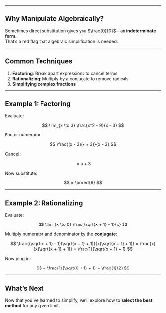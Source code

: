 
---

## Why Manipulate Algebraically?

Sometimes direct substitution gives you $\frac{0}{0}$—an **indeterminate form**.  
That’s a red flag that algebraic simplification is needed.

---

## Common Techniques

1. **Factoring**: Break apart expressions to cancel terms
2. **Rationalizing**: Multiply by a conjugate to remove radicals
3. **Simplifying complex fractions**

---

## Example 1: Factoring

Evaluate:

$$
\lim_{x \to 3} \frac{x^2 - 9}{x - 3}
$$

Factor numerator:

$$
\frac{(x - 3)(x + 3)}{x - 3}
$$

Cancel:

$$
= x + 3
$$

Now substitute:

$$
= \boxed{6}
$$

---

## Example 2: Rationalizing

Evaluate:

$$
\lim_{x \to 0} \frac{\sqrt{x + 1} - 1}{x}
$$

Multiply numerator and denominator by the **conjugate**:

$$
\frac{(\sqrt{x + 1} - 1)(\sqrt{x + 1} + 1)}{x(\sqrt{x + 1} + 1)} = \frac{x}{x(\sqrt{x + 1} + 1)} = \frac{1}{\sqrt{x + 1} + 1}
$$

Now plug in:

$$
= \frac{1}{\sqrt{0 + 1} + 1} = \frac{1}{2}
$$

---

## What’s Next

Now that you’ve learned to simplify, we’ll explore how to **select the best method** for any given limit.
